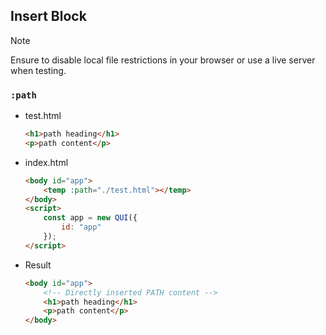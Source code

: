 ## Insert Block

> [!NOTE]
> Ensure to disable local file restrictions in your browser or use a live server when testing.

### `:path`

- test.html
    ```html
    <h1>path heading</h1>
    <p>path content</p>
    ```
- index.html
    ```html
    <body id="app">
        <temp :path="./test.html"></temp>
    </body>
    <script>
        const app = new QUI({
            id: "app"
        });
    </script>
    ```
- Result
    ```html
    <body id="app">
        <!-- Directly inserted PATH content -->
        <h1>path heading</h1>
        <p>path content</p>
    </body>
    ```